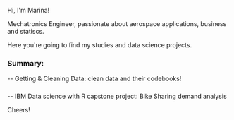 Hi, I'm Marina!

Mechatronics Engineer, passionate about aerospace applications, business and statiscs.

Here you're going to find my studies and data science projects.

### Summary:

-- Getting & Cleaning Data: clean data and their codebooks!
###
-- IBM Data science with R capstone project: Bike Sharing demand analysis



Cheers!
